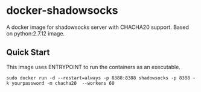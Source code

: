 # docker-shadowsocks
A docker image for shadowsocks server with CHACHA20 support.  Based on python:2.7.12 image.

Quick Start
-----------

This image uses ENTRYPOINT to run the containers as an executable.
 
    sudo docker run -d --restart=always -p 8388:8388 shadowsocks -p 8388 -k yourpassword -m chacha20  --workers 60
